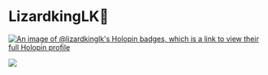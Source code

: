 # LizardkingLK👋

[![An image of @lizardkinglk's Holopin badges, which is a link to view their full Holopin profile](https://holopin.me/lizardkinglk)](https://holopin.io/@lizardkinglk)

[![](https://visitcount.itsvg.in/api?id=lizardkingLK&label=Profile%20Views&color=3&icon=5&pretty=false)](https://visitcount.itsvg.in)

